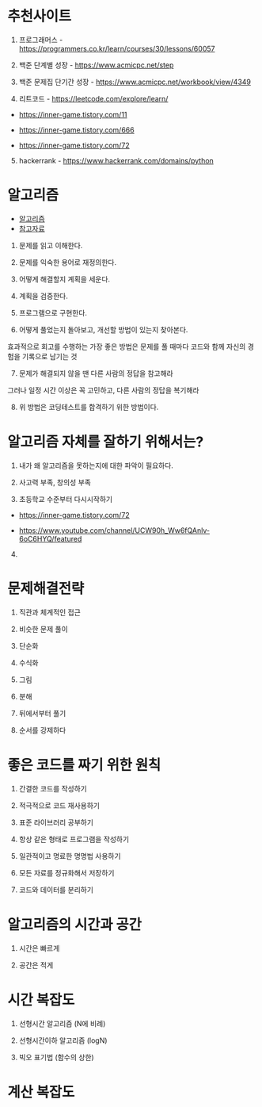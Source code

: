 # 추천사이트

1. 프로그래머스 - https://programmers.co.kr/learn/courses/30/lessons/60057

2. 백준 단계별 성장 - https://www.acmicpc.net/step

3. 백준 문제집 단기간 성장 - https://www.acmicpc.net/workbook/view/4349

4. 리트코드 - https://leetcode.com/explore/learn/

- https://inner-game.tistory.com/11

- https://inner-game.tistory.com/666

- https://inner-game.tistory.com/72

5. hackerrank - https://www.hackerrank.com/domains/python

# 알고리즘

* [알고리즘](https://github.com/kso1204/TIL/blob/main/Algorithm/Algorithm.md)
* [참고자료](https://github.com/kso1204/TIL/blob/main/Algorithm/References.md)

1. 문제를 읽고 이해한다.

2. 문제를 익숙한 용어로 재정의한다.

3. 어떻게 해결할지 계획을 세운다.

4. 계획을 검증한다.

5. 프로그램으로 구현한다.

6. 어떻게 풀었는지 돌아보고, 개선할 방법이 있는지 찾아본다.

효과적으로 회고를 수행하는 가장 좋은 방법은 문제를 풀 때마다 코드와 함께 자신의 경험을 기록으로 남기는 것

7. 문제가 해결되지 않을 땐 다른 사람의 정답을 참고해라

그러나 일정 시간 이상은 꼭 고민하고, 다른 사람의 정답을 복기해라

8. 위 방법은 코딩테스트를 합격하기 위한 방법이다.

# 알고리즘 자체를 잘하기 위해서는?

1. 내가 왜 알고리즘을 못하는지에 대한 파악이 필요하다.

2. 사고력 부족, 창의성 부족

3. 초등학교 수준부터 다시시작하기

- https://inner-game.tistory.com/72

- https://www.youtube.com/channel/UCW90h_Ww6fQAnlv-6oC6HYQ/featured

4. 


# 문제해결전략

1. 직관과 체계적인 접근

2. 비슷한 문제 풀이

3. 단순화

4. 수식화

5. 그림

6. 분해

7. 뒤에서부터 풀기

8. 순서를 강제하다

# 좋은 코드를 짜기 위한 원칙

1. 간결한 코드를 작성하기

2. 적극적으로 코드 재사용하기

3. 표준 라이브러리 공부하기

4. 항상 같은 형태로 프로그램을 작성하기

5. 일관적이고 명료한 명명법 사용하기

6. 모든 자료를 정규화해서 저장하기

7. 코드와 데이터를 분리하기

# 알고리즘의 시간과 공간

1. 시간은 빠르게

2. 공간은 적게

# 시간 복잡도

1. 선형시간 알고리즘 (N에 비례)

2. 선형시간이하 알고리즘 (logN)

3. 빅오 표기법 (함수의 상한)

# 계산 복잡도
